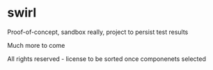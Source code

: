 # swirl
Proof-of-concept, sandbox really, project to persist test results

Much more to come 

All rights reserved - license to be sorted once componenets selected
